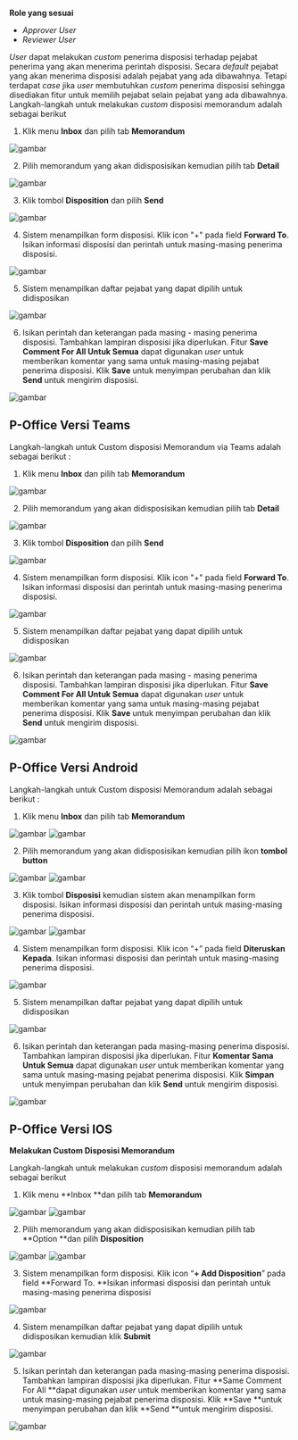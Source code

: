 **Role yang sesuai**

- *Approver User*
- *Reviewer User*


*User* dapat melakukan *custom* penerima disposisi terhadap pejabat penerima yang akan menerima perintah disposisi. Secara *default* pejabat yang akan menerima disposisi adalah pejabat yang ada dibawahnya. Tetapi terdapat *case* jika *user* membutuhkan *custom* penerima disposisi sehingga disediakan fitur untuk memilih pejabat selain pejabat yang ada dibawahnya. Langkah-langkah untuk melakukan *custom* disposisi memorandum adalah sebagai berikut

1. Klik menu **Inbox** dan pilih tab **Memorandum**

![gambar](SC_Memorandum/MM63.png)

2. Pilih memorandum yang akan didisposisikan kemudian pilih tab **Detail**

![gambar](SC_Memorandum/MM64.png)

3. Klik tombol **Disposition** dan pilih **Send**

![gambar](SC_Memorandum/MM65.png)

4. Sistem menampilkan form disposisi. Klik icon "+" pada field **Forward To**. Isikan informasi disposisi dan perintah untuk masing-masing penerima disposisi.

![gambar](SC_Memorandum/MM66.png)

5. Sistem menampilkan daftar pejabat yang dapat dipilih untuk didisposikan

![gambar](SC_Memorandum/MM67.png)

6. Isikan perintah dan keterangan pada masing - masing penerima disposisi. Tambahkan lampiran disposisi jika diperlukan. Fitur **Save Comment For All Untuk Semua** dapat digunakan *user* untuk memberikan komentar yang sama untuk masing-masing pejabat penerima disposisi. Klik **Save** untuk menyimpan perubahan dan klik **Send** untuk mengirim disposisi.

![gambar](SC_Memorandum/MM68.png)

## **P-Office Versi Teams**

Langkah-langkah untuk Custom disposisi Memorandum via Teams adalah sebagai berikut :

1. Klik menu **Inbox** dan pilih tab **Memorandum**

![gambar](Memorandum/MM_Teams/MM64.png)

2. Pilih memorandum yang akan didisposisikan kemudian pilih tab **Detail**

![gambar](Memorandum/MM_Teams/MM65.png)

3. Klik tombol **Disposition** dan pilih **Send**

![gambar](Memorandum/MM_Teams/MM66.png)

4. Sistem menampilkan form disposisi. Klik icon "+" pada field **Forward To**. Isikan informasi disposisi dan perintah untuk masing-masing penerima disposisi.

![gambar](Memorandum/MM_Teams/MM67.png)

5. Sistem menampilkan daftar pejabat yang dapat dipilih untuk didisposikan

![gambar](Memorandum/MM_Teams/MM68.png)

6. Isikan perintah dan keterangan pada masing - masing penerima disposisi. Tambahkan lampiran disposisi jika diperlukan. Fitur **Save Comment For All Untuk Semua** dapat digunakan *user* untuk memberikan komentar yang sama untuk masing-masing pejabat penerima disposisi. Klik **Save** untuk menyimpan perubahan dan klik **Send** untuk mengirim disposisi.

![gambar](Memorandum/MM_Teams/MM69.png)

## **P-Office Versi Android**

Langkah-langkah untuk Custom disposisi Memorandum adalah sebagai berikut :

1. Klik menu **Inbox** dan pilih tab **Memorandum**

![gambar](Memorandum/MM_Android/Customdisposisi/A01.jpg) ![gambar](Memorandum/MM_Android/Customdisposisi/A02.jpg)

2. Pilih memorandum yang akan didisposisikan kemudian pilih ikon **tombol button**

![gambar](Memorandum/MM_Android/Customdisposisi/A03.jpg) ![gambar](Memorandum/MM_Android/Customdisposisi/A04.jpg)

3. Klik tombol **Disposisi** kemudian sistem akan menampilkan form disposisi. Isikan informasi disposisi dan perintah untuk masing-masing penerima disposisi.

![gambar](Memorandum/MM_Android/Customdisposisi/A05.jpg) ![gambar](Memorandum/MM_Android/Customdisposisi/A06.jpg)

4. Sistem menampilkan form disposisi. Klik icon “+” pada field **Diteruskan Kepada**. Isikan informasi disposisi dan perintah untuk masing-masing penerima disposisi.

![gambar](Memorandum/MM_Android/Customdisposisi/A07.jpg)

5. Sistem menampilkan daftar pejabat yang dapat dipilih untuk didisposikan

![gambar](Memorandum/MM_Android/Customdisposisi/A08.jpg)

6. Isikan perintah dan keterangan pada masing-masing penerima disposisi. Tambahkan lampiran disposisi jika diperlukan. Fitur **Komentar Sama Untuk Semua** dapat digunakan _user_ untuk memberikan komentar yang sama untuk masing-masing pejabat penerima disposisi. Klik **Simpan** untuk menyimpan perubahan dan klik **Send** untuk mengirim disposisi.

![gambar](Memorandum/MM_Android/Customdisposisi/A09.jpg)



## **P-Office Versi IOS**

**Melakukan Custom Disposisi Memorandum**

Langkah-langkah untuk melakukan _custom_ disposisi memorandum adalah sebagai berikut

1. Klik menu **Inbox **dan pilih tab **Memorandum**

![gambar](Memorandum/MM_IOS/MM-85.png)
![gambar](Memorandum/MM_IOS/MM-86.png)

2. Pilih memorandum yang akan didisposisikan kemudian pilih tab **Option **dan pilih **Disposition**

![gambar](Memorandum/MM_IOS/MM-59.png)
![gambar](Memorandum/MM_IOS/MM-60.png)

3. Sistem menampilkan form disposisi. Klik icon “**+ Add Disposition**” pada field **Forward To. **Isikan informasi disposisi dan perintah untuk masing-masing penerima disposisi

![gambar](Memorandum/MM_IOS/MM-87.png)

4. Sistem menampilkan daftar pejabat yang dapat dipilih untuk didisposikan kemudian klik **Submit**
   
![gambar](Memorandum/MM_IOS/MM-88.png)

5. Isikan perintah dan keterangan pada masing-masing penerima disposisi. Tambahkan lampiran disposisi jika diperlukan. Fitur **Same Comment For All **dapat digunakan _user_ untuk memberikan komentar yang sama untuk masing-masing pejabat penerima disposisi. Klik **Save **untuk menyimpan perubahan dan klik **Send **untuk mengirim disposisi.

![gambar](Memorandum/MM_IOS/MM-89.png)
